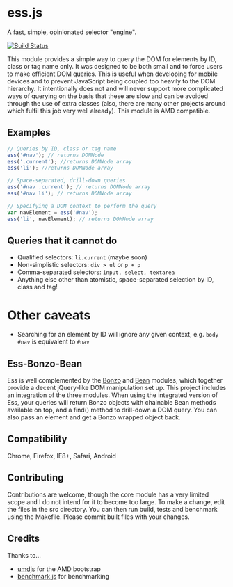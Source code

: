 ess.js
======

A fast, simple, opinionated selector "engine".

[![Build Status](https://travis-ci.org/JamesBarwell/ess.js.svg?branch=master)](https://travis-ci.org/JamesBarwell/ess.js)

This module provides a simple way to query the DOM for elements by ID, class or tag name only. It was designed to be both small and to force users to make efficient DOM queries. This is useful when developing for mobile devices and to prevent JavaScript being coupled too heavily to the DOM hierarchy. It intentionally does not and will never support more complicated ways of querying on the basis that these are slow and can be avoided through the use of extra classes (also, there are many other projects around which fulfil this job very well already). This module is AMD compatible.

## Examples
```js
// Queries by ID, class or tag name
ess('#nav'); // returns DOMNode
ess('.current'); //returns DOMNode array
ess('li'); //returns DOMNode array

// Space-separated, drill-down queries
ess('#nav .current'); // returns DOMNode array
ess('#nav li'); // returns DOMNode array

// Specifying a DOM context to perform the query
var navElement = ess('#nav');
ess('li', navElement); // returns DOMNode array
```

## Queries that it cannot do
* Qualified selectors: ```li.current``` (maybe soon)
* Non-simplistic selectors: ```div > ul``` or  ```p + p```
* Comma-separated selectors: ```input, select, textarea```
* Anything else other than atomistic, space-separated selection by ID, class and tag!

# Other caveats
* Searching for an element by ID will ignore any given context, e.g. ```body #nav``` is equivalent to ```#nav```

## Ess-Bonzo-Bean
Ess is well complemented by the [Bonzo](https://github.com/ded/bonzo) and [Bean](https://github.com/fat/bean) modules, which together provide a decent jQuery-like DOM manipulation set up. This project includes an integration of the three modules. When using the integrated version of Ess, your queries will return Bonzo objects with chainable Bean methods available on top, and a find() method to drill-down a DOM query. You can also pass an element and get a Bonzo wrapped object back.

## Compatibility
Chrome, Firefox, IE8+, Safari, Android

## Contributing
Contributions are welcome, though the core module has a very limited scope and I do not intend for it to become too large. To make a change, edit the files in the src directory. You can then run build, tests and benchmark using the Makefile. Please commit built files with your changes.

## Credits
Thanks to...
* [umdjs](https://github.com/umdjs/umd) for the AMD bootstrap
* [benchmark.js](https://github.com/bestiejs/benchmark.js) for benchmarking

